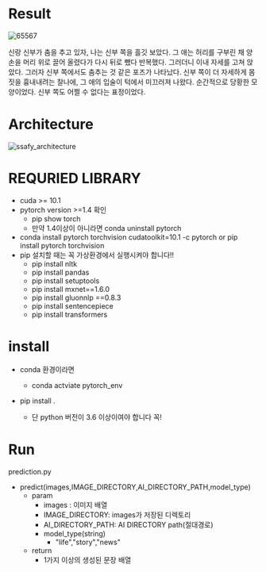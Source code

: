 #  Result

![65567](https://user-images.githubusercontent.com/37829888/81047651-d59a1c80-8ef5-11ea-8a45-29fb49145960.jpg)

신랑 신부가 춤을 추고 있자, 나는 신부 쪽을 흘깃 보았다. 그 애는 허리를 구부린 채 양 손을 머리 위로 끌어 올렸다가 다시 뒤로 뺐다 반복했다. 그러더니 이내 자세를 고쳐 앉았다. 그러자 신부 쪽에서도 춤추는 것 같은 포즈가 나타났다. 신부 쪽이 더 자세하게 몸짓을 흉내내려는 찰나에, 그 애의 입술이 턱에서 미끄러져 나왔다. 순간적으로 당황한 모양이었다. 신부 쪽도 어쩔 수 없다는 표정이었다.

#  Architecture

![ssafy_architecture](https://user-images.githubusercontent.com/37829888/81047809-2742a700-8ef6-11ea-96bc-e44a7c9df6d2.PNG)



# REQURIED LIBRARY

+ cuda >= 10.1
+ pytorch version  >=1.4 확인
  + pip show torch
  + 만약 1.4이상이 아니라면 conda uninstall pytorch
+ conda install pytorch torchvision cudatoolkit=10.1 -c pytorch or pip install pytorch torchvision
+ pip 설치할 때는 꼭 가상환경에서 실행시켜야 합니다!!
  + pip install nltk
  + pip install pandas
  + pip install setuptools
  + pip install mxnet==1.6.0
  + pip install gluonnlp ==0.8.3
  + pip install sentencepiece
  + pip install transformers

# install

+ conda 환경이라면 

  + conda actviate pytorch_env
+ pip install .
  + 단 python 버전이 3.6 이상이여야 합니다 꼭!



# Run

prediction.py

+ predict(images,IMAGE_DIRECTORY,AI_DIRECTORY_PATH,model_type)
  + param 
    + images : 이미지 배열
    + IMAGE_DIRECTORY: images가 저장된 디렉토리
    + AI_DIRECTORY_PATH: AI DIRECTORY path(절대경로)
    + model_type(string)
      + "life","story","news"
  + return
    + 1가지 이상의 생성된 문장 배열